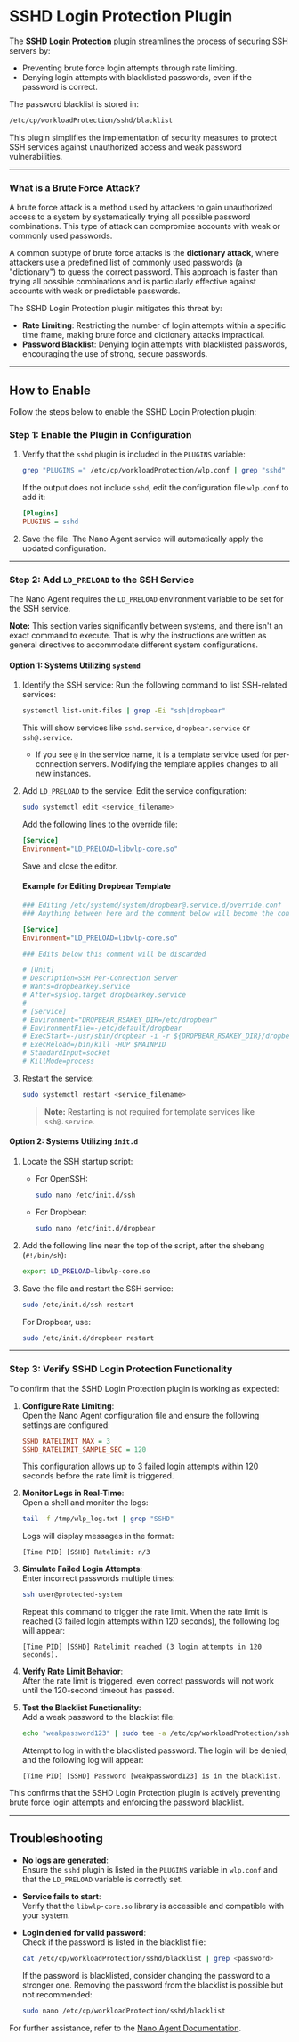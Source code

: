 # SSHD Login Protection Plugin

The **SSHD Login Protection** plugin streamlines the process of securing SSH servers by:
- Preventing brute force login attempts through rate limiting.
- Denying login attempts with blacklisted passwords, even if the password is correct.

The password blacklist is stored in:
```sh
/etc/cp/workloadProtection/sshd/blacklist
```

This plugin simplifies the implementation of security measures to protect SSH services against unauthorized access and weak password vulnerabilities.

---

### What is a Brute Force Attack?
A brute force attack is a method used by attackers to gain unauthorized access to a system by systematically trying all possible password combinations. This type of attack can compromise accounts with weak or commonly used passwords.

A common subtype of brute force attacks is the **dictionary attack**, where attackers use a predefined list of commonly used passwords (a "dictionary") to guess the correct password. This approach is faster than trying all possible combinations and is particularly effective against accounts with weak or predictable passwords.

The SSHD Login Protection plugin mitigates this threat by:
- **Rate Limiting**: Restricting the number of login attempts within a specific time frame, making brute force and dictionary attacks impractical.
- **Password Blacklist**: Denying login attempts with blacklisted passwords, encouraging the use of strong, secure passwords.

---

## How to Enable

Follow the steps below to enable the SSHD Login Protection plugin:

### Step 1: Enable the Plugin in Configuration
1. Verify that the `sshd` plugin is included in the `PLUGINS` variable:
   ```sh
   grep "PLUGINS =" /etc/cp/workloadProtection/wlp.conf | grep "sshd"
   ```
   If the output does not include `sshd`, edit the configuration file `wlp.conf` to add it:
   ```ini
   [Plugins]
   PLUGINS = sshd
   ```
2. Save the file. The Nano Agent service will automatically apply the updated configuration.

---

### Step 2: Add `LD_PRELOAD` to the SSH Service
The Nano Agent requires the `LD_PRELOAD` environment variable to be set for the SSH service.

**Note:** This section varies significantly between systems, and there isn't an exact command to execute. That is why the instructions are written as general directives to accommodate different system configurations.

#### Option 1: Systems Utilizing `systemd`
1. Identify the SSH service:
   Run the following command to list SSH-related services:
   ```sh
   systemctl list-unit-files | grep -Ei "ssh|dropbear"
   ```
   This will show services like `sshd.service`, `dropbear.service` or `ssh@.service`.

   - If you see `@` in the service name, it is a template service used for per-connection servers. Modifying the template applies changes to all new instances.

2. Add `LD_PRELOAD` to the service:
   Edit the service configuration:
   ```sh
   sudo systemctl edit <service_filename>
   ```
   Add the following lines to the override file:
   ```ini
   [Service]
   Environment="LD_PRELOAD=libwlp-core.so"
   ```
   Save and close the editor.

   #### Example for Editing Dropbear Template
   ```ini
   ### Editing /etc/systemd/system/dropbear@.service.d/override.conf
   ### Anything between here and the comment below will become the contents of the drop-in file

   [Service]
   Environment="LD_PRELOAD=libwlp-core.so"

   ### Edits below this comment will be discarded

   # [Unit]
   # Description=SSH Per-Connection Server
   # Wants=dropbearkey.service
   # After=syslog.target dropbearkey.service
   #
   # [Service]
   # Environment="DROPBEAR_RSAKEY_DIR=/etc/dropbear"
   # EnvironmentFile=-/etc/default/dropbear
   # ExecStart=-/usr/sbin/dropbear -i -r ${DROPBEAR_RSAKEY_DIR}/dropbear_rsa_host_key  $DROPBEAR_EXTRA_ARGS
   # ExecReload=/bin/kill -HUP $MAINPID
   # StandardInput=socket
   # KillMode=process
   ```

3. Restart the service:
   ```sh
   sudo systemctl restart <service_filename>
   ```
   > **Note:** Restarting is not required for template services like `ssh@.service`.


#### Option 2: Systems Utilizing `init.d`
1. Locate the SSH startup script:
   - For OpenSSH:
     ```sh
     sudo nano /etc/init.d/ssh
     ```
   - For Dropbear:
     ```sh
     sudo nano /etc/init.d/dropbear
     ```

2. Add the following line near the top of the script, after the shebang (`#!/bin/sh`):
   ```sh
   export LD_PRELOAD=libwlp-core.so
   ```

3. Save the file and restart the SSH service:
   ```sh
   sudo /etc/init.d/ssh restart
   ```
   For Dropbear, use:
   ```sh
   sudo /etc/init.d/dropbear restart
   ```

---

### Step 3: Verify SSHD Login Protection Functionality
To confirm that the SSHD Login Protection plugin is working as expected:

1. **Configure Rate Limiting**:  
   Open the Nano Agent configuration file and ensure the following settings are configured:
   ```ini
   SSHD_RATELIMIT_MAX = 3
   SSHD_RATELIMIT_SAMPLE_SEC = 120
   ```
   This configuration allows up to 3 failed login attempts within 120 seconds before the rate limit is triggered.

2. **Monitor Logs in Real-Time**:  
   Open a shell and monitor the logs:
   ```sh
   tail -f /tmp/wlp_log.txt | grep "SSHD"
   ```
   Logs will display messages in the format:
   ```
   [Time PID] [SSHD] Ratelimit: n/3
   ```

3. **Simulate Failed Login Attempts**:  
   Enter incorrect passwords multiple times:
   ```sh
   ssh user@protected-system
   ```
   Repeat this command to trigger the rate limit. When the rate limit is reached (3 failed login attempts within 120 seconds), the following log will appear:
   ```
   [Time PID] [SSHD] Ratelimit reached (3 login attempts in 120 seconds).
   ```

4. **Verify Rate Limit Behavior**:  
   After the rate limit is triggered, even correct passwords will not work until the 120-second timeout has passed.

5. **Test the Blacklist Functionality**:  
   Add a weak password to the blacklist file:
   ```sh
   echo "weakpassword123" | sudo tee -a /etc/cp/workloadProtection/sshd/blacklist
   ```
   Attempt to log in with the blacklisted password. The login will be denied, and the following log will appear:
   ```
   [Time PID] [SSHD] Password [weakpassword123] is in the blacklist.
   ```

This confirms that the SSHD Login Protection plugin is actively preventing brute force login attempts and enforcing the password blacklist.

---

## Troubleshooting
- **No logs are generated**:  
  Ensure the `sshd` plugin is listed in the `PLUGINS` variable in `wlp.conf` and that the `LD_PRELOAD` variable is correctly set.

- **Service fails to start**:  
  Verify that the `libwlp-core.so` library is accessible and compatible with your system.

- **Login denied for valid password**:  
  Check if the password is listed in the blacklist file:
  ```sh
  cat /etc/cp/workloadProtection/sshd/blacklist | grep <password>
  ```
  If the password is blacklisted, consider changing the password to a stronger one. Removing the password from the blacklist is possible but not recommended:
  ```sh
  sudo nano /etc/cp/workloadProtection/sshd/blacklist
  ```

For further assistance, refer to the [Nano Agent Documentation](https://sc1.checkpoint.com/documents/Infinity_Portal/WebAdminGuides/EN/Quantum-IoT-Nano-Agent-Installation/Default.htm).
